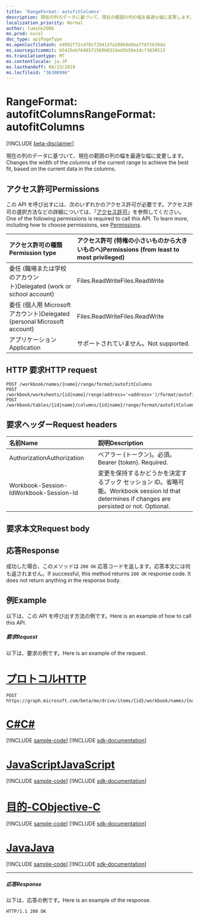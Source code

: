 ```yaml
---
title: 'RangeFormat: autofitColumns'
description: 現在の列のデータに基づいて、現在の範囲の列の幅を最適な幅に変更します。
localization_priority: Normal
author: lumine2008
ms.prod: excel
doc_type: apiPageType
ms.openlocfilehash: ed992f72cd78cf29413fa20068ddea778f2639da
ms.sourcegitcommit: b5425ebf648572569b032ded5b56e1dcf3830515
ms.translationtype: MT
ms.contentlocale: ja-JP
ms.lasthandoff: 08/13/2019
ms.locfileid: "36308996"
---
```

# <a name="rangeformat-autofitcolumns"></a><span data-ttu-id="2ac7e-103">RangeFormat: autofitColumns</span><span class="sxs-lookup"><span data-stu-id="2ac7e-103">RangeFormat: autofitColumns</span></span>

[!INCLUDE [beta-disclaimer](../../includes/beta-disclaimer.md)]

<span data-ttu-id="2ac7e-104">現在の列のデータに基づいて、現在の範囲の列の幅を最適な幅に変更します。</span><span class="sxs-lookup"><span data-stu-id="2ac7e-104">Changes the width of the columns of the current range to achieve the best fit, based on the current data in the columns.</span></span>
## <a name="permissions"></a><span data-ttu-id="2ac7e-105">アクセス許可</span><span class="sxs-lookup"><span data-stu-id="2ac7e-105">Permissions</span></span>
<span data-ttu-id="2ac7e-p101">この API を呼び出すには、次のいずれかのアクセス許可が必要です。アクセス許可の選択方法などの詳細については、「[アクセス許可](/graph/permissions-reference)」を参照してください。</span><span class="sxs-lookup"><span data-stu-id="2ac7e-p101">One of the following permissions is required to call this API. To learn more, including how to choose permissions, see [Permissions](/graph/permissions-reference).</span></span>

|<span data-ttu-id="2ac7e-108">アクセス許可の種類</span><span class="sxs-lookup"><span data-stu-id="2ac7e-108">Permission type</span></span>      | <span data-ttu-id="2ac7e-109">アクセス許可 (特権の小さいものから大きいものへ)</span><span class="sxs-lookup"><span data-stu-id="2ac7e-109">Permissions (from least to most privileged)</span></span>              |
|:--------------------|:---------------------------------------------------------|
|<span data-ttu-id="2ac7e-110">委任 (職場または学校のアカウント)</span><span class="sxs-lookup"><span data-stu-id="2ac7e-110">Delegated (work or school account)</span></span> | <span data-ttu-id="2ac7e-111">Files.ReadWrite</span><span class="sxs-lookup"><span data-stu-id="2ac7e-111">Files.ReadWrite</span></span>    |
|<span data-ttu-id="2ac7e-112">委任 (個人用 Microsoft アカウント)</span><span class="sxs-lookup"><span data-stu-id="2ac7e-112">Delegated (personal Microsoft account)</span></span> | <span data-ttu-id="2ac7e-113">Files.ReadWrite</span><span class="sxs-lookup"><span data-stu-id="2ac7e-113">Files.ReadWrite</span></span>    |
|<span data-ttu-id="2ac7e-114">アプリケーション</span><span class="sxs-lookup"><span data-stu-id="2ac7e-114">Application</span></span> | <span data-ttu-id="2ac7e-115">サポートされていません。</span><span class="sxs-lookup"><span data-stu-id="2ac7e-115">Not supported.</span></span> |

## <a name="http-request"></a><span data-ttu-id="2ac7e-116">HTTP 要求</span><span class="sxs-lookup"><span data-stu-id="2ac7e-116">HTTP request</span></span>
<!-- { "blockType": "ignored" } -->
```http
POST /workbook/names/{name}/range/format/autofitColumns
POST /workbook/worksheets/{id|name}/range(address='<address>')/format/autofitColumns
POST /workbook/tables/{id|name}/columns/{id|name}/range/format/autofitColumns

```
## <a name="request-headers"></a><span data-ttu-id="2ac7e-117">要求ヘッダー</span><span class="sxs-lookup"><span data-stu-id="2ac7e-117">Request headers</span></span>
| <span data-ttu-id="2ac7e-118">名前</span><span class="sxs-lookup"><span data-stu-id="2ac7e-118">Name</span></span>       | <span data-ttu-id="2ac7e-119">説明</span><span class="sxs-lookup"><span data-stu-id="2ac7e-119">Description</span></span>|
|:---------------|:----------|
| <span data-ttu-id="2ac7e-120">Authorization</span><span class="sxs-lookup"><span data-stu-id="2ac7e-120">Authorization</span></span>  | <span data-ttu-id="2ac7e-p102">ベアラー {トークン}。必須。</span><span class="sxs-lookup"><span data-stu-id="2ac7e-p102">Bearer {token}. Required.</span></span> |
| <span data-ttu-id="2ac7e-123">Workbook-Session-Id</span><span class="sxs-lookup"><span data-stu-id="2ac7e-123">Workbook-Session-Id</span></span>  | <span data-ttu-id="2ac7e-p103">変更を保持するかどうかを決定するブック セッション ID。省略可能。</span><span class="sxs-lookup"><span data-stu-id="2ac7e-p103">Workbook session Id that determines if changes are persisted or not. Optional.</span></span>|

## <a name="request-body"></a><span data-ttu-id="2ac7e-126">要求本文</span><span class="sxs-lookup"><span data-stu-id="2ac7e-126">Request body</span></span>

## <a name="response"></a><span data-ttu-id="2ac7e-127">応答</span><span class="sxs-lookup"><span data-stu-id="2ac7e-127">Response</span></span>

<span data-ttu-id="2ac7e-p104">成功した場合、このメソッドは `200 OK` 応答コードを返します。応答本文には何も返されません。</span><span class="sxs-lookup"><span data-stu-id="2ac7e-p104">If successful, this method returns `200 OK` response code. It does not return anything in the response body.</span></span>

## <a name="example"></a><span data-ttu-id="2ac7e-130">例</span><span class="sxs-lookup"><span data-stu-id="2ac7e-130">Example</span></span>
<span data-ttu-id="2ac7e-131">以下は、この API を呼び出す方法の例です。</span><span class="sxs-lookup"><span data-stu-id="2ac7e-131">Here is an example of how to call this API.</span></span>
##### <a name="request"></a><span data-ttu-id="2ac7e-132">要求</span><span class="sxs-lookup"><span data-stu-id="2ac7e-132">Request</span></span>
<span data-ttu-id="2ac7e-133">以下は、要求の例です。</span><span class="sxs-lookup"><span data-stu-id="2ac7e-133">Here is an example of the request.</span></span>

# <a name="httptabhttp"></a>[<span data-ttu-id="2ac7e-134">プロトコル</span><span class="sxs-lookup"><span data-stu-id="2ac7e-134">HTTP</span></span>](#tab/http)
<!-- {
  "blockType": "request",
  "name": "rangeformat_autofitcolumns"
}-->
```http
POST https://graph.microsoft.com/beta/me/drive/items/{id}/workbook/names/{name}/range/format/autofitColumns
```
# <a name="ctabcsharp"></a>[<span data-ttu-id="2ac7e-135">C#</span><span class="sxs-lookup"><span data-stu-id="2ac7e-135">C#</span></span>](#tab/csharp)
[!INCLUDE [sample-code](../includes/snippets/csharp/rangeformat-autofitcolumns-csharp-snippets.md)]
[!INCLUDE [sdk-documentation](../includes/snippets/snippets-sdk-documentation-link.md)]

# <a name="javascripttabjavascript"></a>[<span data-ttu-id="2ac7e-136">JavaScript</span><span class="sxs-lookup"><span data-stu-id="2ac7e-136">JavaScript</span></span>](#tab/javascript)
[!INCLUDE [sample-code](../includes/snippets/javascript/rangeformat-autofitcolumns-javascript-snippets.md)]
[!INCLUDE [sdk-documentation](../includes/snippets/snippets-sdk-documentation-link.md)]

# <a name="objective-ctabobjc"></a>[<span data-ttu-id="2ac7e-137">目的-C</span><span class="sxs-lookup"><span data-stu-id="2ac7e-137">Objective-C</span></span>](#tab/objc)
[!INCLUDE [sample-code](../includes/snippets/objc/rangeformat-autofitcolumns-objc-snippets.md)]
[!INCLUDE [sdk-documentation](../includes/snippets/snippets-sdk-documentation-link.md)]

# <a name="javatabjava"></a>[<span data-ttu-id="2ac7e-138">Java</span><span class="sxs-lookup"><span data-stu-id="2ac7e-138">Java</span></span>](#tab/java)
[!INCLUDE [sample-code](../includes/snippets/java/rangeformat-autofitcolumns-java-snippets.md)]
[!INCLUDE [sdk-documentation](../includes/snippets/snippets-sdk-documentation-link.md)]

---


##### <a name="response"></a><span data-ttu-id="2ac7e-139">応答</span><span class="sxs-lookup"><span data-stu-id="2ac7e-139">Response</span></span>
<span data-ttu-id="2ac7e-140">以下は、応答の例です。</span><span class="sxs-lookup"><span data-stu-id="2ac7e-140">Here is an example of the response.</span></span> 
<!-- {
  "blockType": "response",
  "truncated": true,
  "@odata.type": "microsoft.graph.none"
} -->
```http
HTTP/1.1 200 OK
```

<!-- uuid: 8fcb5dbc-d5aa-4681-8e31-b001d5168d79
2015-10-25 14:57:30 UTC -->
<!--
{
  "type": "#page.annotation",
  "description": "RangeFormat: autofitColumns",
  "keywords": "",
  "section": "documentation",
  "tocPath": "",
  "suppressions": [
  ]
}
-->
